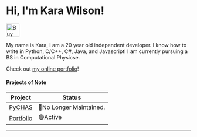 # Hi, I'm Kara Wilson!
<a href='https://ko-fi.com/K3K11176UW' target='_blank'><img height='36' style='border:0px;height:36px;' src='https://storage.ko-fi.com/cdn/kofi6.png?v=6' border='0' alt='Buy Me a Coffee at ko-fi.com' /></a>

<p>My name is Kara, I am a 20 year old independent developer. I know how to write in Python, C/C++, C#, Java, and Javascript! I am currently pursuing a BS in Computational Physicse.</p>

Check out [my online portfolio](https://jushpush.github.io/)!

#### Projects of Note
|Project|Status|
|-------|------|
[PyCHAS](https://github.com/JushPush/PyCHAS)|🔴No Longer Maintained.   
[Portfolio](https://jushpush.github.io/)|🟢Active

---
